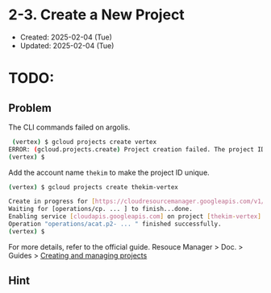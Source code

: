 # 2-3. Create a New Project
* Created: 2025-02-04 (Tue)
* Updated: 2025-02-04 (Tue)

# TODO:
## Problem
The CLI commands failed on argolis.

```bash
 (vertex) $ gcloud projects create vertex
ERROR: (gcloud.projects.create) Project creation failed. The project ID you specified is already in use by another project. Please try an alternative ID.
(vertex) $ 
```
Add the account name `thekim` to make the project ID unique.
```bash
(vertex) $ gcloud projects create thekim-vertex
```
```bash
Create in progress for [https://cloudresourcemanager.googleapis.com/v1/projects/thekim-vertex].
Waiting for [operations/cp. ... ] to finish...done.
Enabling service [cloudapis.googleapis.com] on project [thekim-vertex]...
Operation "operations/acat.p2- ... " finished successfully.
(vertex) $
```

For more details, refer to the official guide. Resouce Manager > Doc. > Guides > [Creating and managing projects](https://cloud.google.com/resource-manager/docs/creating-managing-projects)

## Hint
